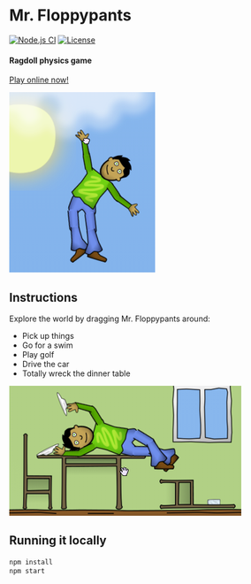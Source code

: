# Mr. Floppypants

[![Node.js CI](https://github.com/sbj42/mr-floppypants/workflows/Node.js%20CI/badge.svg)](https://github.com/sbj42/mr-floppypants/actions?query=workflow%3A%22Node.js+CI%22)
[![License](https://img.shields.io/github/license/sbj42/mr-floppypants.svg)](https://github.com/sbj42/mr-floppypants)

#### Ragdoll physics game

[Play online now!](https://sbj42.github.io/projects/mr-floppypants/)

![Example Image](promo/hello.png?raw=true)

## Instructions

Explore the world by dragging Mr. Floppypants around:
* Pick up things
* Go for a swim
* Play golf
* Drive the car
* Totally wreck the dinner table

![Example Image](promo/dinner.png?raw=true)

## Running it locally

~~~
npm install
npm start
~~~

